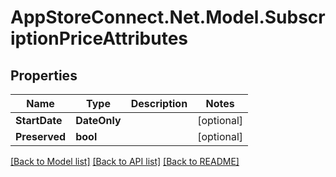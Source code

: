 # AppStoreConnect.Net.Model.SubscriptionPriceAttributes

## Properties

Name | Type | Description | Notes
------------ | ------------- | ------------- | -------------
**StartDate** | **DateOnly** |  | [optional] 
**Preserved** | **bool** |  | [optional] 

[[Back to Model list]](../README.md#documentation-for-models) [[Back to API list]](../README.md#documentation-for-api-endpoints) [[Back to README]](../README.md)


